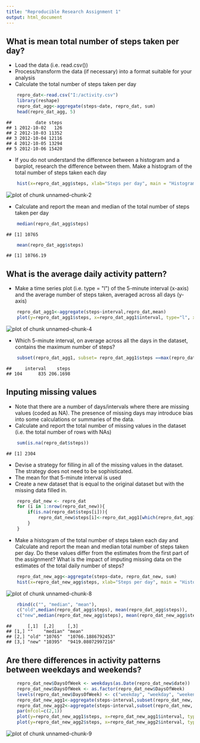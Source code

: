 ```yaml
---
title: "Reproducible Research Assignment 1"
output: html_document
---
```


## What is mean total number of steps taken per day?
* Load the data (i.e. read.csv())
* Process/transform the data (if necessary) into a format suitable for your analysis
* Calculate the total number of steps taken per day


```r
    repro_dat<-read.csv("I:/activity.csv")
    library(reshape)
    repro_dat_agg<-aggregate(steps~date, repro_dat, sum)
    head(repro_dat_agg, 5)
```

```
##         date steps
## 1 2012-10-02   126
## 2 2012-10-03 11352
## 3 2012-10-04 12116
## 4 2012-10-05 13294
## 5 2012-10-06 15420
```

* If you do not understand the difference between a histogram and a barplot, research the difference between them. Make a histogram of the total number of steps taken each day

```r
    hist(x=repro_dat_agg$steps, xlab="Steps per day", main = "Histogram", breaks = 10)
```

![plot of chunk unnamed-chunk-2](figure/unnamed-chunk-2-1.png) 

* Calculate and report the mean and median of the total number of steps taken per day

```r
    median(repro_dat_agg$steps)
```

```
## [1] 10765
```

```r
    mean(repro_dat_agg$steps)    
```

```
## [1] 10766.19
```

## What is the average daily activity pattern?
* Make a time series plot (i.e. type = "l") of the 5-minute interval (x-axis) and the average number of steps taken, averaged across all days (y-axis)

```r
    repro_dat_agg1<-aggregate(steps~interval,repro_dat,mean)
    plot(y=repro_dat_agg1$steps, x=repro_dat_agg1$interval, type="l", xlab = "Time (5 min intervals)", ylab="Averge Steps")
```

![plot of chunk unnamed-chunk-4](figure/unnamed-chunk-4-1.png) 


* Which 5-minute interval, on average across all the days in the dataset, contains the maximum number of steps?

```r
    subset(repro_dat_agg1, subset= repro_dat_agg1$steps ==max(repro_dat_agg1$steps))
```

```
##     interval    steps
## 104      835 206.1698
```

## Inputing missing values
* Note that there are a number of days/intervals where there are missing values (coded as NA). The presence of missing days may introduce bias into some calculations or summaries of the data.
* Calculate and report the total number of missing values in the dataset (i.e. the total number of rows with NAs)

```r
    sum(is.na(repro_dat$steps))
```

```
## [1] 2304
```

* Devise a strategy for filling in all of the missing values in the dataset. The strategy does not need to be sophisticated. 
* The mean for that 5-minute interval is used
* Create a new dataset that is equal to the original dataset but with the missing data filled in.


```r
    repro_dat_new <- repro_dat
    for (i in 1:nrow(repro_dat_new)){
        if(is.na(repro_dat$steps[i])){
            repro_dat_new$steps[i]<-repro_dat_agg1[which(repro_dat_agg1$interval == 0),]$step
        }
    }
```


* Make a histogram of the total number of steps taken each day and Calculate and report the mean and median total number of steps taken per day. Do these values differ from the estimates from the first part of the assignment? What is the impact of imputing missing data on the estimates of the total daily number of steps?

```r
    repro_dat_new_agg<-aggregate(steps~date, repro_dat_new, sum)
    hist(x=repro_dat_new_agg$steps, xlab="Steps per day", main = "Histogram with NA's filled in", breaks = 10)
```

![plot of chunk unnamed-chunk-8](figure/unnamed-chunk-8-1.png) 

```r
    rbind(c("", "median", "mean"),
    c("old",median(repro_dat_agg$steps), mean(repro_dat_agg$steps)),
    c("new",median(repro_dat_new_agg$steps), mean(repro_dat_new_agg$steps)))
```

```
##      [,1]  [,2]     [,3]              
## [1,] ""    "median" "mean"            
## [2,] "old" "10765"  "10766.1886792453"
## [3,] "new" "10395"  "9419.08072997216"
```

## Are there differences in activity patterns between weekdays and weekends?

```r
    repro_dat_new$DaysOfWeek <- weekdays(as.Date(repro_dat_new$date))
    repro_dat_new$DaysOfWeek <- as.factor(repro_dat_new$DaysOfWeek)
    levels(repro_dat_new$DaysOfWeek) <- c("weekday", "weekday", "weekend", "weekend", "weekday", "weekday", "weekday")
    repro_dat_new_agg1<-aggregate(steps~interval,subset(repro_dat_new, subset= repro_dat_new$DaysOfWeek=="weekday"),mean)
    repro_dat_new_agg2<-aggregate(steps~interval,subset(repro_dat_new, subset= repro_dat_new$DaysOfWeek=="weekend"),mean)
    par(mfcol=c(2,1))
    plot(y=repro_dat_new_agg1$steps, x=repro_dat_new_agg1$interval, type="l", xlab = "Time (5 min intervals)", ylab="Averge Steps", main="Weekday Activity")
    plot(y=repro_dat_new_agg2$steps, x=repro_dat_new_agg2$interval, type="l", xlab = "Time (5 min intervals)", ylab="Averge Steps", main="Weekend Activity")
```

![plot of chunk unnamed-chunk-9](figure/unnamed-chunk-9-1.png) 
